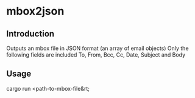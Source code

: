 # mbox2json
## Introduction
Outputs an mbox file in JSON format (an array of email objects)
Only the following fields are included
To, From, Bcc, Cc, Date, Subject and Body
## Usage
cargo run &lt;path-to-mbox-file&rt;
